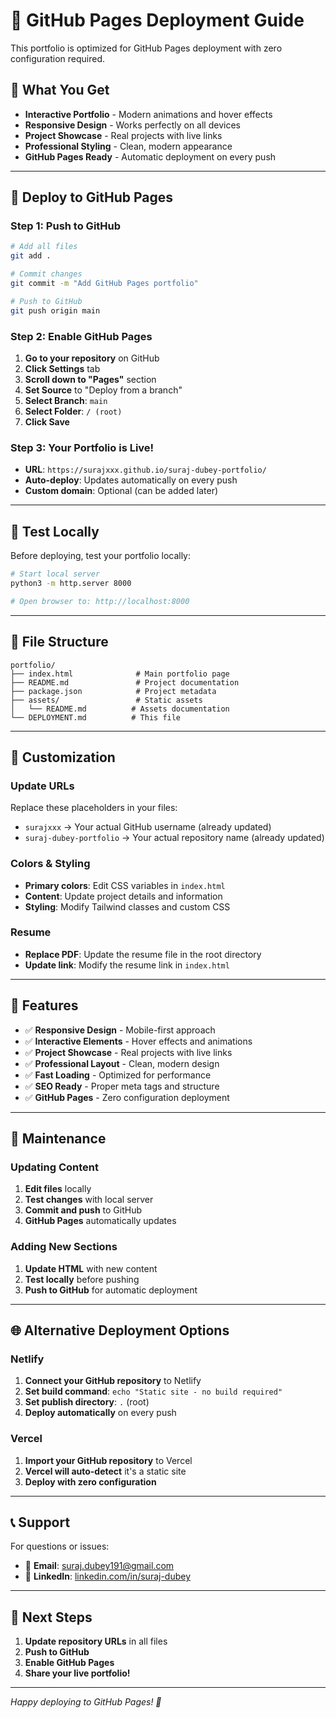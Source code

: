# 🚀 GitHub Pages Deployment Guide

This portfolio is optimized for GitHub Pages deployment with zero configuration required.

## 🌟 What You Get

- **Interactive Portfolio** - Modern animations and hover effects
- **Responsive Design** - Works perfectly on all devices
- **Project Showcase** - Real projects with live links
- **Professional Styling** - Clean, modern appearance
- **GitHub Pages Ready** - Automatic deployment on every push

---

## 🚀 Deploy to GitHub Pages

### **Step 1: Push to GitHub**
```bash
# Add all files
git add .

# Commit changes
git commit -m "Add GitHub Pages portfolio"

# Push to GitHub
git push origin main
```

### **Step 2: Enable GitHub Pages**
1. **Go to your repository** on GitHub
2. **Click Settings** tab
3. **Scroll down to "Pages"** section
4. **Set Source** to "Deploy from a branch"
5. **Select Branch**: `main`
6. **Select Folder**: `/ (root)`
7. **Click Save**

### **Step 3: Your Portfolio is Live!**
- **URL**: `https://surajxxx.github.io/suraj-dubey-portfolio/`
- **Auto-deploy**: Updates automatically on every push
- **Custom domain**: Optional (can be added later)

---

## 🧪 Test Locally

Before deploying, test your portfolio locally:

```bash
# Start local server
python3 -m http.server 8000

# Open browser to: http://localhost:8000
```

---

## 📁 File Structure

```
portfolio/
├── index.html              # Main portfolio page
├── README.md               # Project documentation
├── package.json            # Project metadata
├── assets/                 # Static assets
│   └── README.md          # Assets documentation
└── DEPLOYMENT.md          # This file
```

---

## 🎨 Customization

### **Update URLs**
Replace these placeholders in your files:
- `surajxxx` → Your actual GitHub username (already updated)
- `suraj-dubey-portfolio` → Your actual repository name (already updated)

### **Colors & Styling**
- **Primary colors**: Edit CSS variables in `index.html`
- **Content**: Update project details and information
- **Styling**: Modify Tailwind classes and custom CSS

### **Resume**
- **Replace PDF**: Update the resume file in the root directory
- **Update link**: Modify the resume link in `index.html`

---

## 📱 Features

- ✅ **Responsive Design** - Mobile-first approach
- ✅ **Interactive Elements** - Hover effects and animations
- ✅ **Project Showcase** - Real projects with live links
- ✅ **Professional Layout** - Clean, modern design
- ✅ **Fast Loading** - Optimized for performance
- ✅ **SEO Ready** - Proper meta tags and structure
- ✅ **GitHub Pages** - Zero configuration deployment

---

## 🔧 Maintenance

### **Updating Content**
1. **Edit files** locally
2. **Test changes** with local server
3. **Commit and push** to GitHub
4. **GitHub Pages** automatically updates

### **Adding New Sections**
1. **Update HTML** with new content
2. **Test locally** before pushing
3. **Push to GitHub** for automatic deployment

---

## 🌐 Alternative Deployment Options

### **Netlify**
1. **Connect your GitHub repository** to Netlify
2. **Set build command**: `echo "Static site - no build required"`
3. **Set publish directory**: `.` (root)
4. **Deploy automatically** on every push

### **Vercel**
1. **Import your GitHub repository** to Vercel
2. **Vercel will auto-detect** it's a static site
3. **Deploy with zero configuration**

---

## 📞 Support

For questions or issues:
- 📧 **Email**: [suraj.dubey191@gmail.com](mailto:suraj.dubey191@gmail.com)
- 💼 **LinkedIn**: [linkedin.com/in/suraj-dubey](https://www.linkedin.com/in/suraj-dubey)

---

## 🎯 Next Steps

1. **Update repository URLs** in all files
2. **Push to GitHub**
3. **Enable GitHub Pages**
4. **Share your live portfolio!**

---

*Happy deploying to GitHub Pages! 🚀*
